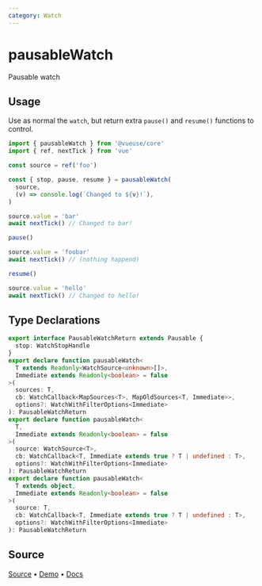 ```yaml
---
category: Watch
---
```


# pausableWatch

Pausable watch

## Usage

Use as normal the `watch`, but return extra `pause()` and `resume()` functions to control.

```ts
import { pausableWatch } from '@vueuse/core'
import { ref, nextTick } from 'vue'

const source = ref('foo')

const { stop, pause, resume } = pausableWatch(
  source,
  (v) => console.log(`Changed to ${v}!`),
)

source.value = 'bar'
await nextTick() // Changed to bar!

pause()

source.value = 'foobar'
await nextTick() // (nothing happend)

resume()

source.value = 'hello'
await nextTick() // Changed to hello!
```


<!--FOOTER_STARTS-->
## Type Declarations

```typescript
export interface PausableWatchReturn extends Pausable {
  stop: WatchStopHandle
}
export declare function pausableWatch<
  T extends Readonly<WatchSource<unknown>[]>,
  Immediate extends Readonly<boolean> = false
>(
  sources: T,
  cb: WatchCallback<MapSources<T>, MapOldSources<T, Immediate>>,
  options?: WatchWithFilterOptions<Immediate>
): PausableWatchReturn
export declare function pausableWatch<
  T,
  Immediate extends Readonly<boolean> = false
>(
  source: WatchSource<T>,
  cb: WatchCallback<T, Immediate extends true ? T | undefined : T>,
  options?: WatchWithFilterOptions<Immediate>
): PausableWatchReturn
export declare function pausableWatch<
  T extends object,
  Immediate extends Readonly<boolean> = false
>(
  source: T,
  cb: WatchCallback<T, Immediate extends true ? T | undefined : T>,
  options?: WatchWithFilterOptions<Immediate>
): PausableWatchReturn
```

## Source

[Source](https://github.com/vueuse/vueuse/blob/master/packages/shared/pausableWatch/index.ts) • [Demo](https://github.com/vueuse/vueuse/blob/master/packages/shared/pausableWatch/demo.vue) • [Docs](https://github.com/vueuse/vueuse/blob/master/packages/shared/pausableWatch/index.md)


<!--FOOTER_ENDS-->
